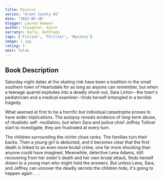 ```yaml
---
title: Kisscut
series: "Grant County #2"
date: "2022-05-10"
blogger: Lauren Hamann
author: Slaughter, Karin
narrator: Early, Kathleen
tags: ['Fiction', 'Thriller', 'Mystery']
image: 1.jpg
rating: 5
omit: false
---
```



## Book Description

Saturday night dates at the skating rink have been a tradition in the small southern town of Heartsdale for as long as anyone can remember, but when a teenage quarrel explodes into a deadly shoot-out, Sara Linton--the town's pediatrician and a medical examiner--finds herself entangled in a terrible tragedy.

What seemed at first to be a horrific but individual catastrophe proves to have wider implications. The autopsy reveals evidence of long-term abuse, of ritualistic self -mutilation, but when Sara and police chief Jeffrey Tolliver start to investigate, they are frustrated at every turn.

The children surrounding the victim close ranks. The families turn their backs. Then a young girl is abducted, and it becomes clear that the first death is linked to an even more brutal crime, one far more shocking than anyone could have imagined. Meanwhile, detective Lena Adams, still recovering from her sister's death and her own brutal attack, finds herself drawn to a young man who might hold the answers. But unless Lena, Sara, and Jeffrey can uncover the deadly secrets the children hide, it's going to happen again . . . 